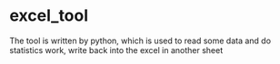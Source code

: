 # excel_tool
The tool is written by python, which is used to read some data and do statistics work, write back into the excel in another sheet
